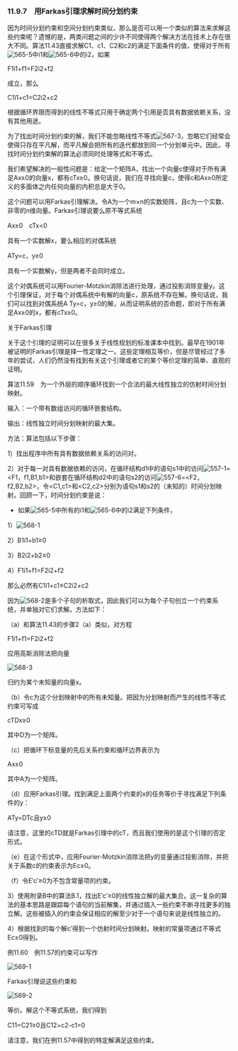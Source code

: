 ### 11.9.7　用Farkas引理求解时间分划约束

因为时间分划约束和空间分划约束类似，那么是否可以用一个类似的算法来求解这些约束呢？遗憾的是，两类问题之间的少许不同使得两个解决方法在技术上存在很大不同。算法11.43直接求解C1、c1、C2和c2的满足下面条件的值，使得对于所有![565-5](../Images/image05008.jpeg)中i1和![565-6](../Images/image05009.jpeg)中的i2，如果

F1i1+f1=F2i2+f2

成立，那么

C1i1+c1=C2i2+c2

根据循环界限而得到的线性不等式只用于确定两个引用是否具有数据依赖关系，没有其他用途。

为了找出时间分划约束的解，我们不能忽略线性不等式![567-3](../Images/image05017.jpeg)，忽略它们经常会使得只存在平凡解，而平凡解会把所有的迭代都放到同一个分划单元中。因此，寻找时间分划约束解的算法必须同时处理等式和不等式。

我们希望解决的一般性问题是：给定一个矩阵A，找出一个向量c使得对于所有满足Ax≥0的向量x，都有cTx≥0。换句话说，我们在寻找向量c，使得c和Ax≥0所定义的多面体之内任何向量的内积总是大于0。

这个问题可以用Farkas引理解决。令A为一个m×n的实数矩阵，且c为一个实数、非零的n维向量。Farkas引理说要么原不等式系统

Ax≥0　cTx<0

具有一个实数解x，要么相应的对偶系统

ATy=c，y≥0

具有一个实数解y，但是两者不会同时成立。

这个对偶系统可以用Fourier-Motzkin消除法进行处理，通过投影消除变量y。这个引理保证，对于每个对偶系统中有解的向量c，原系统不存在解。换句话说，我们可以找到对偶系统A Ty=c，y≥0的解，从而证明系统的否命题，即对于所有满足Ax≥0的x，都有cTx≥0。

关于Farkas引理

关于这个引理的证明可以在很多关于线性规划的标准课本中找到。最早在1901年被证明的Farkas引理是择一性定理之一。这些定理相互等价，但是尽管经过了多年的尝试，人们仍然没有找到有关这个引理或者它的某个等价定理的简单、直观的证明。

算法11.59　为一个外层的顺序循环找到一个合法的最大线性独立的仿射时间分划映射。

输入：一个带有数组访问的循环嵌套结构。

输出：线性独立时间分划映射的最大集。

方法：算法包括以下步骤：

1）找出程序中所有具有数据依赖关系的访问对。

2）对于每一对具有数据依赖的访问，在循环结构d1中的语句s1中的访问![557-1](../Images/image04979.jpeg)=<F1，f1,B1,b1>和嵌套在循环结构d2中的语句s2的访问![557-6](../Images/image04980.jpeg)=<F2，f2,B2,b2>，令<C1,c1>和<C2,c2>分别为语句s1和s2的（未知的）时间分划映射。回顾一下，时间分划约束是说：

- 如果![565-5](../Images/image05008.jpeg)中所有的i1和![565-6](../Images/image05009.jpeg)中的i2满足下列条件，

1）![568-1](../Images/image05018.jpeg)

2）B1i1+b1≥0

3）B2i2+b2≥0

4）F1i1+f1=F2i2+f2

那么必然有C1i1+c1≤C2i2+c2

因为![568-2](../Images/image05019.jpeg)是多个子句的析取式，因此我们可以为每个子句创立一个约束系统，并单独对它们求解。方法如下：

（a）和算法11.43的步骤2（a）类似，对方程

F1i1+f1=F2i2+f2

应用高斯消除法把向量

![568-3](../Images/image05020.jpeg)

归约为某个未知量的向量x。

（b）令c为这个分划映射中的所有未知量。把因为分划映射而产生的线性不等式约束可写成

cTDx≥0

其中D为一个矩阵。

（c）把循环下标变量的先后关系约束和循环边界表示为

Ax≥0

其中A为一个矩阵。

（d）应用Farkas引理。找到满足上面两个约束的x的任务等价于寻找满足下列条件的y：

ATy=DTc且y≥0

请注意，这里的cTD就是Farkas引理中的cT，而且我们使用的是这个引理的否定形式。

（e）在这个形式中，应用Fourier-Motzkin消除法把y的变量通过投影消除，并把关于系数c的约束表示为Ec≥0。

（f）令E′c′≥0为不包含常量项的约束。

3）使用附录B中的算法B.1，找出E′c′≥0的线性独立解的最大集合。这一复杂的算法的基本思路是跟踪每个语句的当前解集，并通过插入一些约束不断寻找更多的独立解。这些被插入的约束会保证相应的解至少对于一个语句来说是线性独立的。

4）根据找到的每个解c′得到一个仿射时间分划映射。映射的常量项通过不等式Ec≥0得到。

例11.60　例11.57的约束可以写作

![569-1](../Images/image05021.jpeg)

Farkas引理说这些约束和

![569-2](../Images/image05022.jpeg)

等价。解这个不等式系统，我们得到

C11=C21≥0且C12=c2-c1=0

请注意，我们在例11.57中得到的特定解满足这些约束。